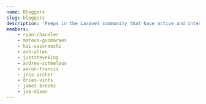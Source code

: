 ```yaml
---
name: Bloggers
slug: bloggers
description: 'Peeps in the Laravel community that have active and interesting blogs.'
members:
    - ryan-chandler
    - mateus-guimaraes
    - kai-sassnowski
    - ash-allen
    - juststeveking
    - andrew-schmelyun
    - aaron-francis
    - jess-archer
    - dries-vints
    - james-brooks
    - joe-dixon
---
```

